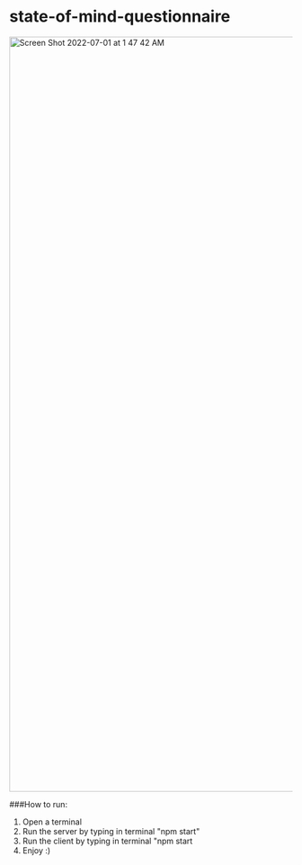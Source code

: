 # state-of-mind-questionnaire
<img width="1342" alt="Screen Shot 2022-07-01 at 1 47 42 AM" src="https://user-images.githubusercontent.com/25016810/176831888-de0308b1-1b3a-475e-92bc-675e7f9929ef.png">

###How to run:
1. Open a terminal
2. Run the server by typing in terminal "npm start"
3. Run the client by typing in terminal "npm start
4. Enjoy :)
